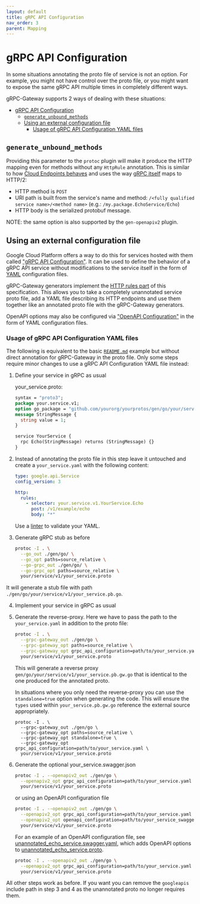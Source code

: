 ```yaml
---
layout: default
title: gRPC API Configuration
nav_order: 3
parent: Mapping
---
```


# gRPC API Configuration

In some situations annotating the proto file of service is not an option. For example, you might not have control over the proto file, or you might want to expose the same gRPC API multiple times in completely different ways.

gRPC-Gateway supports 2 ways of dealing with these situations:

- [gRPC API Configuration](#grpc-api-configuration)
  - [`generate_unbound_methods`](#generate_unbound_methods)
  - [Using an external configuration file](#using-an-external-configuration-file)
    - [Usage of gRPC API Configuration YAML files](#usage-of-grpc-api-configuration-yaml-files)

## `generate_unbound_methods`

Providing this parameter to the `protoc` plugin will make it produce the HTTP mapping even for methods without any `HttpRule` annotation. This is similar to how [Cloud Endpoints behaves](https://cloud.google.com/endpoints/docs/grpc/transcoding#where_to_configure_transcoding) and uses the way [gRPC itself](https://github.com/grpc/grpc/blob/master/doc/PROTOCOL-HTTP2.md) maps to HTTP/2:

- HTTP method is `POST`
- URI path is built from the service's name and method: `/<fully qualified service name>/<method name>` (e.g.: `/my.package.EchoService/Echo`)
- HTTP body is the serialized protobuf message.

NOTE: the same option is also supported by the `gen-openapiv2` plugin.

## Using an external configuration file

Google Cloud Platform offers a way to do this for services
hosted with them called ["gRPC API Configuration"](https://cloud.google.com/endpoints/docs/grpc/grpc-service-config). It can be used to define the behavior of a gRPC API service without modifications to the service itself in the form of [YAML](https://en.wikipedia.org/wiki/YAML) configuration files.

gRPC-Gateway generators implement the [HTTP rules part](https://cloud.google.com/endpoints/docs/grpc-service-config/reference/rpc/google.api#httprule) of this specification. This allows you to take a completely unannotated service proto file, add a YAML file describing its HTTP endpoints and use them together like an annotated proto file with the gRPC-Gateway generators.

OpenAPI options may also be configured
via ["OpenAPI Configuration"](https://github.com/kellen-miller/grpc-gateway/tree/main/internal/descriptor/openapiconfig/openapiconfig.proto)
in the form of YAML configuration files.

### Usage of gRPC API Configuration YAML files

The following is equivalent to the basic [
`README.md`](https://github.com/kellen-miller/grpc-gateway/blob/main/README.md#usage) example but without direct
annotation for gRPC-Gateway in the proto file. Only some steps require minor changes to use a gRPC API Configuration YAML file instead:

1. Define your service in gRPC as usual

   your_service.proto:

   ```protobuf
   syntax = "proto3";
   package your.service.v1;
   option go_package = "github.com/yourorg/yourprotos/gen/go/your/service/v1";
   message StringMessage {
     string value = 1;
   }

   service YourService {
     rpc Echo(StringMessage) returns (StringMessage) {}
   }
   ```

2. Instead of annotating the proto file in this step leave it untouched
   and create a `your_service.yaml` with the following content:

   ```yaml
   type: google.api.Service
   config_version: 3

   http:
     rules:
       - selector: your.service.v1.YourService.Echo
         post: /v1/example/echo
         body: "*"
   ```

   Use a [linter](http://www.yamllint.com/) to validate your YAML.

3. Generate gRPC stub as before

   ```sh
   protoc -I . \
     --go_out ./gen/go/ \
     --go_opt paths=source_relative \
     --go-grpc_out ./gen/go/ \
     --go-grpc_opt paths=source_relative \
     your/service/v1/your_service.proto
   ```

It will generate a stub file with path `./gen/go/your/service/v1/your_service.pb.go`.

4. Implement your service in gRPC as usual

5. Generate the reverse-proxy. Here we have to pass the path to
   the `your_service.yaml` in addition to the proto file:

   ```sh
   protoc -I . \
     --grpc-gateway_out ./gen/go \
     --grpc-gateway_opt paths=source_relative \
     --grpc-gateway_opt grpc_api_configuration=path/to/your_service.yaml \
     your/service/v1/your_service.proto
   ```

   This will generate a reverse proxy `gen/go/your/service/v1/your_service.pb.gw.go` that is identical to the one produced for the annotated proto.

   In situations where you only need the reverse-proxy you can use the `standalone=true` option when generating the code. This will ensure the `types` used within `your_service.pb.gw.go` reference the external source appropriately.

   ```
   protoc -I . \
     --grpc-gateway_out ./gen/go \
     --grpc-gateway_opt paths=source_relative \
     --grpc-gateway_opt standalone=true \
     --grpc-gateway_opt grpc_api_configuration=path/to/your_service.yaml \
     your/service/v1/your_service.proto
   ```

6. Generate the optional your_service.swagger.json

   ```sh
   protoc -I . --openapiv2_out ./gen/go \
     --openapiv2_opt grpc_api_configuration=path/to/your_service.yaml \
     your/service/v1/your_service.proto
   ```

   or using an OpenAPI configuration file

   ```sh
   protoc -I . --openapiv2_out ./gen/go \
     --openapiv2_opt grpc_api_configuration=path/to/your_service.yaml \
     --openapiv2_opt openapi_configuration=path/to/your_service_swagger.yaml \
     your/service/v1/your_service.proto
   ```

   For an example of an OpenAPI configuration file,
   see [unannotated_echo_service.swagger.yaml](https://github.com/kellen-miller/grpc-gateway/tree/main/examples/internal/proto/examplepb/unannotated_echo_service.swagger.yaml),
   which adds OpenAPI options
   to [unannotated_echo_service.proto](https://github.com/kellen-miller/grpc-gateway/tree/main/examples/internal/proto/examplepb/unannotated_echo_service.proto).

   ```sh
   protoc -I . --openapiv2_out ./gen/go \
     --openapiv2_opt grpc_api_configuration=path/to/your_service.yaml \
     your/service/v1/your_service.proto
   ```

All other steps work as before. If you want you can remove the `googleapis` include path in step 3 and 4 as the unannotated proto no longer requires them.

